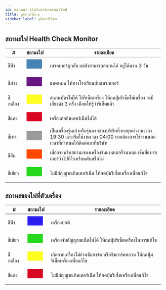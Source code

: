 ```yaml
---
id: manual-statusterminalled
title: คู่มือการใช้งาน
sidebar_label: คู่มือการใช้งาน
---
```


## สถานะไฟ Health Check Monitor
<table class="table table-bordered">
    <thead>
        <tr>
            <th>#</th>
            <th style="width: 65px">สถานะไฟ</th>
            <th>รายละเอียด</th>
        </tr>
    </thead>
    <tbody>
        <tr>
            <td style="margin-left: 5px;margin-top: 5px; padding-top: 0px">สีฟ้า</td>
            <td><p style="height: 30px;width: 50px;margin-left: 5px;margin-top: 5px;background-color: #4682B4; border: 1px white;padding-top: 0px;">&nbsp</p></td>
            <td style="margin-left: 5px;margin-top: 5px; padding-top: 0px">เบรคเกอร์ถูกสับ แต่ยังสามารถสแกนได้ อยู่ได้นาน 3 วัน</td>
        </tr>
        <tr>
            <td style="margin-left: 5px;margin-top: 5px; padding-top: 0px">สีม่วง</td>
            <td><p style="height: 30px;width: 50px;margin-left: 5px;margin-top: 5px;background-color: #681682; border: 1px white;padding-top: 0px;">&nbsp</p></td>
            <td style="margin-left: 5px;margin-top: 5px; padding-top: 0px">แบตหมด ให้ทางโรงเรียนสับแบรกเกอร์</td>
        </tr>
        <tr>
            <td style="margin-left: 5px;margin-top: 5px; padding-top: 0px">สีเหลือง</td>
            <td><p style="height: 30px;width: 50px;margin-left: 5px;margin-top: 5px;background-color: #FFFE20; border: 1px white;padding-top: 0px;">&nbsp</p></td>
            <td style="margin-left: 5px;margin-top: 5px; padding-top: 0px">สแกนบัตรไม่ได้ ให้รีเซ็ตเครื่อง ให้กดปุ่มรีเซ็ตใต้เครื่อง จะมีเสียงดัง 3 ครั้ง เตือนให้รู้ว่ารีเซ็ตแล้ว</td>
        </tr>
        <tr>
            <td style="margin-left: 5px;margin-top: 5px; padding-top: 0px">สีแดง</td>
            <td><p style="height: 30px;width: 50px;margin-left: 5px;margin-top: 5px;background-color: #D90623; border: 1px white;padding-top: 0px;">&nbsp</p></td>
            <td style="margin-left: 5px;margin-top: 5px; padding-top: 0px">เครื่องต่ออินเตอร์เน็ตไม่ได้</td>
        </tr>
         <tr>
            <td style="margin-left: 5px;margin-top: 5px; padding-top: 0px">สีเทา</td>
            <td><p style="height: 30px;width: 50px;margin-left: 5px;margin-top: 5px;background-color: #9C9B9B; border: 1px white;padding-top: 0px;">&nbsp</p></td>
            <td style="margin-left: 5px;margin-top: 5px; padding-top: 0px">เป็นเครื่องรุ่นเก่าหรือรุ่นแรกของบริษัทที่จะหยุดทำงานเวลา 19:30 และเริ่มใช้งานเวลา 04:00 หากต้องการใช้งานนอกเวลาที่กำหนดให้ติดต่อมาที่บริษัท</td>
        </tr>
         <tr>
            <td style="margin-left: 5px;margin-top: 5px; padding-top: 0px">สีส้ม</td>
            <td><p style="height: 30px;width: 50px;margin-left: 5px;margin-top: 5px;background-color: #FF4700; border: 1px white;padding-top: 0px;">&nbsp</p></td>
            <td style="margin-left: 5px;margin-top: 5px; padding-top: 0px">เมื่อกระพริบสถานะของเครื่องรันแบตเตอรี่จนหมด เช็คที่แบรกเกอร์ว่าไปที่โรงเรียนดับหรือไม่</td>
        </tr>
         <tr>
            <td style="margin-left: 5px;margin-top: 5px; padding-top: 0px">สีเขียว</td>
            <td><p style="height: 30px;width: 50px;margin-left: 5px;margin-top: 5px;background-color: #26D91E; border: 1px white;padding-top: 0px;">&nbsp</p></td>
            <td style="margin-left: 5px;margin-top: 5px; padding-top: 0px">ไม่มีสัญญาณอินเตอร์เน็ต ให้กดปุ่มรีเซ็ตเครื่องเพื่อแก้ไข</td>
        </tr>
    </tbody>
</table>

## สถานะของไฟที่ตัวเครื่อง

<table class="table table-bordered">
    <thead>
        <tr>
            <th>#</th>
            <th style="width: 65px">สถานะไฟ</th>
            <th>รายละเอียด</th>
        </tr>
    </thead>
    <tbody>
    <tr>
            <td style="margin-left: 5px;margin-top: 5px; padding-top: 0px">สีฟ้า</td>
            <td><p style="height: 30px;width: 50px;margin-left: 5px;margin-top: 5px;background-color: #291EEF; border: 1px white;padding-top: 0px;">&nbsp</p></td>
            <td style="margin-left: 5px;margin-top: 5px; padding-top: 0px">เครื่องปกติ</td>
        </tr>
        <tr>
            <td style="margin-left: 5px;margin-top: 5px; padding-top: 0px">สีเขียว</td>
            <td><p style="height: 30px;width: 50px;margin-left: 5px;margin-top: 5px;background-color: #26D91E; border: 1px white;padding-top: 0px;">&nbsp</p></td>
            <td style="margin-left: 5px;margin-top: 5px; padding-top: 0px">เครื่องจับสัญญาณเน็ตไม่ได้ ให้กดปุ่มรีเซ็ตเครื่องในการแก้ไข</td>
        </tr>
        <tr>
            <td style="margin-left: 5px;margin-top: 5px; padding-top: 0px">สีเหลือง</td>
            <td><p style="height: 30px;width: 50px;margin-left: 5px;margin-top: 5px;background-color: #FFFE20; border: 1px white;padding-top: 0px;">&nbsp</p></td>
            <td style="margin-left: 5px;margin-top: 5px; padding-top: 0px">เกิดจากเครื่องไม่อ่านซิมการ์ด หรือซิมการ์ดหลวม ให้กดปุ่มรีเซ็ตเครื่องเพื่อแก้ไข</td>
        </tr>
         <tr>
            <td style="margin-left: 5px;margin-top: 5px; padding-top: 0px">สีแดง</td>
            <td><p style="height: 30px;width: 50px;margin-left: 5px;margin-top: 5px;background-color: #D90623; border: 1px white;padding-top: 0px;">&nbsp</p></td>
            <td style="margin-left: 5px;margin-top: 5px; padding-top: 0px">ไม่มีสัญญาณอินเตอร์เน็ต ให้กดปุ่มรีเซ็ตเครื่องเพื่อแก้ไข</td>
        </tr>
    </tbody>
</table>